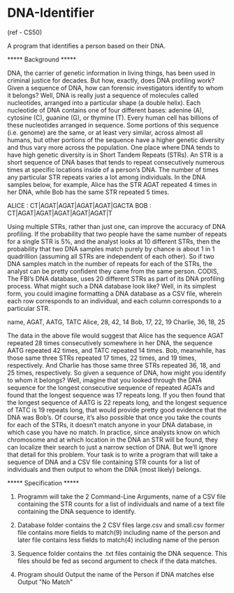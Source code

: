 # DNA-Identifier
(ref - CS50)

A program that identifies a person based on their DNA.


***** Background *****

DNA, the carrier of genetic information in living things, has been used in criminal justice for decades. But how, exactly, does DNA profiling work? Given a sequence of DNA, how can forensic investigators identify to whom it belongs?
Well, DNA is really just a sequence of molecules called nucleotides, arranged into a particular shape (a double helix). Each nucleotide of DNA contains one of four different bases: adenine (A), cytosine (C), guanine (G), or thymine (T). Every human cell has billions of these nucleotides arranged in sequence. Some portions of this sequence (i.e. genome) are the same, or at least very similar, across almost all humans, but other portions of the sequence have a higher genetic diversity and thus vary more across the population.
One place where DNA tends to have high genetic diversity is in Short Tandem Repeats (STRs). An STR is a short sequence of DNA bases that tends to repeat consecutively numerous times at specific locations inside of a person’s DNA. The number of times any particular STR repeats varies a lot among individuals. In the DNA samples below, for example, Alice has the STR AGAT repeated 4 times in her DNA, while Bob has the same STR repeated 5 times.

ALICE : CT|AGAT|AGAT|AGAT|AGAT|GACTA
BOB   : CT|AGAT|AGAT|AGAT|AGAT|AGAT|T

Using multiple STRs, rather than just one, can improve the accuracy of DNA profiling. If the probability that two people have the same number of repeats for a single STR is 5%, and the analyst looks at 10 different STRs, then the probability that two DNA samples match purely by chance is about 1 in 1 quadrillion (assuming all STRs are independent of each other). So if two DNA samples match in the number of repeats for each of the STRs, the analyst can be pretty confident they came from the same person. CODIS, The FBI’s DNA database, uses 20 different STRs as part of its DNA profiling process.
What might such a DNA database look like? Well, in its simplest form, you could imagine formatting a DNA database as a CSV file, wherein each row corresponds to an individual, and each column corresponds to a particular STR.

name,     AGAT, AATG, TATC
Alice,    28,   42,   14
Bob,      17,   22,   19
Charlie,  36,   18,   25


The data in the above file would suggest that Alice has the sequence AGAT repeated 28 times consecutively somewhere in her DNA, the sequence AATG repeated 42 times, and TATC repeated 14 times. Bob, meanwhile, has those same three STRs repeated 17 times, 22 times, and 19 times, respectively. And Charlie has those same three STRs repeated 36, 18, and 25 times, respectively.
So given a sequence of DNA, how might you identify to whom it belongs? Well, imagine that you looked through the DNA sequence for the longest consecutive sequence of repeated AGATs and found that the longest sequence was 17 repeats long. If you then found that the longest sequence of AATG is 22 repeats long, and the longest sequence of TATC is 19 repeats long, that would provide pretty good evidence that the DNA was Bob’s. Of course, it’s also possible that once you take the counts for each of the STRs, it doesn’t match anyone in your DNA database, in which case you have no match.
In practice, since analysts know on which chromosome and at which location in the DNA an STR will be found, they can localize their search to just a narrow section of DNA. But we’ll ignore that detail for this problem.
Your task is to write a program that will take a sequence of DNA and a CSV file containing STR counts for a list of individuals and then output to whom the DNA (most likely) belongs.


***** Specification *****

1. Programm will take the 2 Command-Line Arguments, name of a CSV file containing the STR counts for a list of individuals and name of a text file containing the DNA sequence to identify.

2. Database folder contains the 2 CSV files large.csv and small.csv former file contains more fields to match(9) including name of the person
and later file contains less fields to match(4) including name of the person

3. Sequence folder contains the .txt files containig the DNA sequence. This files should be fed as second argument to check if the data matches.

4. Program should Output the name of the Person if DNA matches else Output "No Match" 